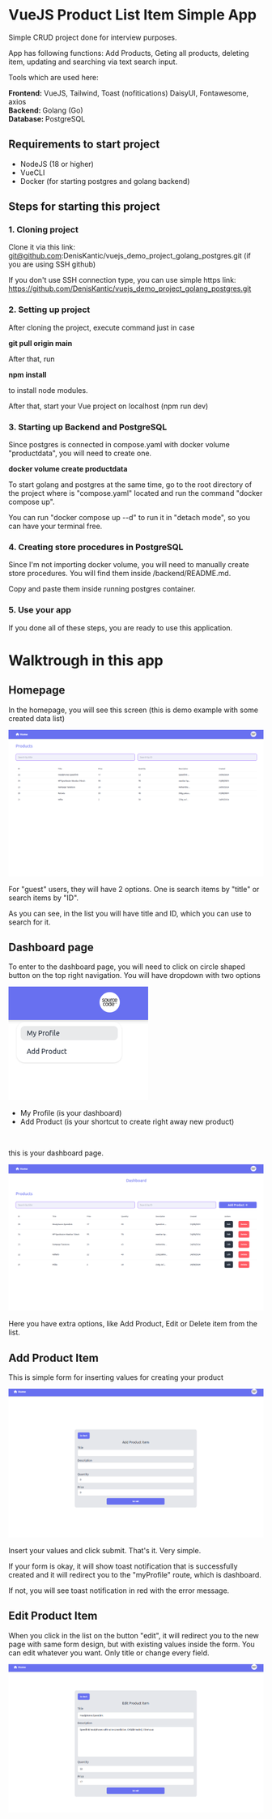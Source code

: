 # VueJS Product List Item Simple App

Simple CRUD project done for interview purposes.

App has following functions: Add Products, Geting all products, deleting item, updating and searching via text search input.

Tools which are used here:

<b>Frontend:</b> VueJS, Tailwind, Toast (nofitications) DaisyUI, Fontawesome, axios </br>
<b>Backend: </b> Golang (Go) </br>
<b>Database: </b> PostgreSQL

## Requirements to start project

- NodeJS (18 or higher)
- VueCLI
- Docker (for starting postgres and golang backend)

## Steps for starting this project

### 1. Cloning project

Clone it via this link: git@github.com:DenisKantic/vuejs_demo_project_golang_postgres.git (if you are using SSH github)

If you don't use SSH connection type, you can use simple https link:
https://github.com/DenisKantic/vuejs_demo_project_golang_postgres.git

### 2. Setting up project

After cloning the project, execute command just in case </br>

<b>git pull origin main</b> </br>

After that, run

<b>npm install</b>

to install node modules.

After that, start your Vue project on localhost (npm run dev)

### 3. Starting up Backend and PostgreSQL

Since postgres is connected in compose.yaml with docker volume "productdata", you will need to create one.

<b>docker volume create productdata</b> </br>

To start golang and postgres at the same time, go to the root directory of the project where is
"compose.yaml" located and run the command "docker compose up".

You can run "docker compose up --d" to run it in "detach mode", so you can have your terminal free.

### 4. Creating store procedures in PostgreSQL

Since I'm not importing docker volume, you will need to manually create store procedures. You will find them inside /backend/README.md.

Copy and paste them inside running postgres container.

### 5. Use your app

If you done all of these steps, you are ready to use this application.

# Walktrough in this app

## Homepage

In the homepage, you will see this screen (this is demo example with some created data list)

![homepage](public/homeList.png)

For "guest" users, they will have 2 options. One is search items by "title" or search items by "ID".
</br>

As you can see, in the list you will have title and ID, which you can use to search for it.

## Dashboard page

To enter to the dashboard page, you will need to click on circle shaped button on the top right navigation. You will have dropdown with two options

![dropdown](public/navigation.png)

- My Profile (is your dashboard)
- Add Product (is your shortcut to create right away new product)

</br>

this is your dashboard page.

![dashboard](public/dashboard1.png)

Here you have extra options, like Add Product, Edit or Delete item from the list.

## Add Product Item

This is simple form for inserting values for creating your product

![addProduct](public/addProduct.png)

Insert your values and click submit. That's it. Very simple.

If your form is okay, it will show toast notification that is successfully created and it will redirect you to the "myProfile" route, which is dashboard.

If not, you will see toast notification in red with the error message.

## Edit Product Item

When you click in the list on the button "edit", it will redirect you to the new page with same form design, but with existing values inside the form. You can edit whatever you want. Only title or change every field.

![EditProduct](public/editProduct.png)
